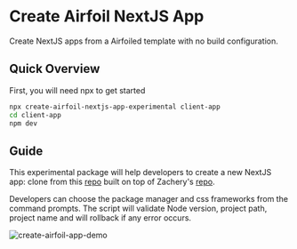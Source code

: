 # Create Airfoil NextJS App

Create NextJS apps from a Airfoiled template with no build configuration.


## Quick Overview
First, you will need npx to get started
```sh
npx create-airfoil-nextjs-app-experimental client-app
cd client-app
npm dev
```

## Guide

This experimental package will help developers to create a new NextJS app: clone from this [repo](https://github.com/tzeweiwee/nextjs-template) built on top of Zachery's [repo](https://github.com/Aztriltus/nextjs-ts-tailwind-template).

Developers can choose the package manager and css frameworks from the command prompts.
The script will validate Node version, project path, project name and will rollback if any error occurs.

![create-airfoil-app-demo](https://user-images.githubusercontent.com/19740800/206370275-d0361a0b-e447-42cb-bbef-3843bb7beb72.gif)

